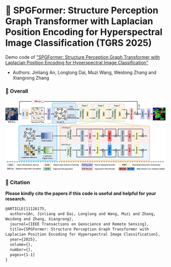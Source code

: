 # 📖 SPGFormer: Structure Perception Graph Transformer with Laplacian Position Encoding for Hyperspectral Image Classification (TGRS 2025)

Demo code of ["SPGFormer: Structure Perception Graph Transformer with Laplacian Position Encoding for Hyperspectral Image Classification"](https://ieeexplore.ieee.org/document/11126175)

- Authors: Jinliang An, Longlong Dai, Muzi Wang, Weidong Zhang and Xiangrong Zhang

### 🧩 Overall
<div align=center>
<img src="SPGFormer.png" width="700px">
</div>

### 🥰 Citation	

**Please kindly cite the papers if this code is useful and helpful for your research.**
```
@ARTICLE{11126175,
  author={An, Jinliang and Dai, Longlong and Wang, Muzi and Zhang, Weidong and Zhang, Xiangrong},
  journal={IEEE Transactions on Geoscience and Remote Sensing}, 
  title={SPGFormer: Structure Perception Graph Transformer with Laplacian Position Encoding for Hyperspectral Image Classification}, 
  year={2025},
  volume={},
  number={},
  pages={1-1}
}
```

